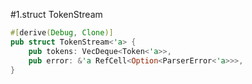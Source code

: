 #1.struct TokenStream

```rust
#[derive(Debug, Clone)]
pub struct TokenStream<'a> {
    pub tokens: VecDeque<Token<'a>>,
    pub error: &'a RefCell<Option<ParserError<'a>>>,
}

```